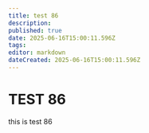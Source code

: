 ```yaml
---
title: test 86
description: 
published: true
date: 2025-06-16T15:00:11.596Z
tags: 
editor: markdown
dateCreated: 2025-06-16T15:00:11.596Z
---
```


# TEST 86
this is test 86
